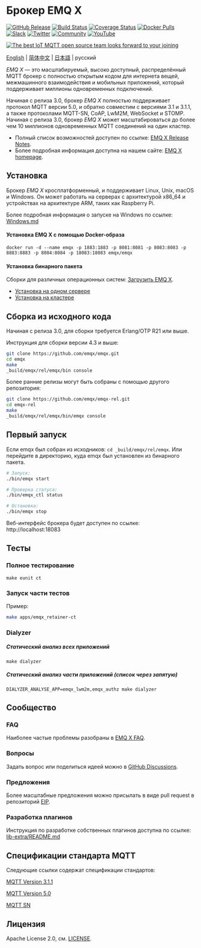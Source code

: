 # Брокер EMQ X

[![GitHub Release](https://img.shields.io/github/release/emqx/emqx?color=brightgreen)](https://github.com/emqx/emqx/releases)
[![Build Status](https://travis-ci.org/emqx/emqx.svg)](https://travis-ci.org/emqx/emqx)
[![Coverage Status](https://coveralls.io/repos/github/emqx/emqx/badge.svg?branch=master)](https://coveralls.io/github/emqx/emqx?branch=master)
[![Docker Pulls](https://img.shields.io/docker/pulls/emqx/emqx)](https://hub.docker.com/r/emqx/emqx)
[![Slack](https://img.shields.io/badge/Slack-EMQ%20X-39AE85?logo=slack)](https://slack-invite.emqx.io/)
[![Twitter](https://img.shields.io/badge/Follow-EMQ-1DA1F2?logo=twitter)](https://twitter.com/EMQTech)
[![Community](https://img.shields.io/badge/Community-EMQ%20X-yellow?logo=github)](https://github.com/emqx/emqx/discussions)
[![YouTube](https://img.shields.io/badge/Subscribe-EMQ-FF0000?logo=youtube)](https://www.youtube.com/channel/UC5FjR77ErAxvZENEWzQaO5Q)

[![The best IoT MQTT open source team looks forward to your joining](https://static.emqx.net/images/github_readme_en_bg.png)](https://www.emqx.com/en/careers)

[English](./README.md) | [简体中文](./README-CN.md) | [日本語](./README-JP.md) | русский

*EMQ X* — это масштабируемый, высоко доступный, распределённый MQTT брокер с полностью открытым кодом для интернета вещей, межмашинного взаимодействия и мобильных приложений, который поддерживает миллионы одновременных подключений.

Начиная с релиза 3.0, брокер *EMQ X* полностью поддерживает протокол MQTT версии 5.0, и обратно совместим с версиями 3.1 и 3.1.1, а также протоколами MQTT-SN, CoAP, LwM2M, WebSocket и STOMP. Начиная с релиза 3.0, брокер *EMQ X* может масштабироваться до более чем 10 миллионов одновременных MQTT соединений на один кластер.

- Полный список возможностей доступен по ссылке: [EMQ X Release Notes](https://github.com/emqx/emqx/releases).
- Более подробная информация доступна на нашем сайте: [EMQ X homepage](https://www.emqx.io/).

## Установка

Брокер *EMQ X* кросплатформенный, и поддерживает Linux, Unix, macOS и Windows. Он может работать на серверах с архитектурой x86_64 и устройствах на архитектуре ARM, таких как Raspberry Pi.

Более подробная информация о запуске на Windows по ссылке: [Windows.md](./Windows.md)

#### Установка EMQ X с помощью Docker-образа

```
docker run -d --name emqx -p 1883:1883 -p 8081:8081 -p 8083:8083 -p 8883:8883 -p 8084:8084 -p 18083:18083 emqx/emqx
```

#### Установка бинарного пакета

Сборки для различных операционных систем: [Загрузить EMQ X](https://www.emqx.com/en/downloads).

- [Установка на одном сервере](https://docs.emqx.io/en/broker/latest/getting-started/install.html)
- [Установка на кластере](https://docs.emqx.io/en/broker/latest/advanced/cluster.html)


## Сборка из исходного кода

Начиная с релиза 3.0, для сборки требуется Erlang/OTP R21 или выше.

Инструкция для сборки версии 4.3 и выше:

```bash
git clone https://github.com/emqx/emqx.git
cd emqx
make
_build/emqx/rel/emqx/bin console
```

Более ранние релизы могут быть собраны с помощью другого репозитория:

```bash
git clone https://github.com/emqx/emqx-rel.git
cd emqx-rel
make
_build/emqx/rel/emqx/bin/emqx console
```

## Первый запуск

Если emqx был собран из исходников: `cd _build/emqx/rel/emqx`.
Или перейдите в директорию, куда emqx был установлен из бинарного пакета.

```bash
# Запуск:
./bin/emqx start

# Проверка статуса:
./bin/emqx_ctl status

# Остановка:
./bin/emqx stop
```

Веб-интерфейс брокера будет доступен по ссылке: http://localhost:18083

## Тесты

### Полное тестирование

```
make eunit ct
```

### Запуск части тестов

Пример:

```bash
make apps/emqx_retainer-ct
```

### Dialyzer
##### Статический анализ всех приложений
```
make dialyzer
```

##### Статический анализ части приложений (список через запятую)
```
DIALYZER_ANALYSE_APP=emqx_lwm2m,emqx_authz make dialyzer
```

## Сообщество

### FAQ

Наиболее частые проблемы разобраны в [EMQ X FAQ](https://docs.emqx.io/en/broker/latest/faq/faq.html).


### Вопросы

Задать вопрос или поделиться идеей можно в [GitHub Discussions](https://github.com/emqx/emqx/discussions).

### Предложения

Более масштабные предложения можно присылать в виде pull request в репозиторий [EIP](https://github.com/emqx/eip).

### Разработка плагинов

Инструкция по разработке собственных плагинов доступна по ссылке: [lib-extra/README.md](./lib-extra/README.md)


## Спецификации стандарта MQTT

Следующие ссылки содержат спецификации стандартов:

[MQTT Version 3.1.1](https://docs.oasis-open.org/mqtt/mqtt/v3.1.1/os/mqtt-v3.1.1-os.html)

[MQTT Version 5.0](https://docs.oasis-open.org/mqtt/mqtt/v5.0/cs02/mqtt-v5.0-cs02.html)

[MQTT SN](https://www.oasis-open.org/committees/download.php/66091/MQTT-SN_spec_v1.2.pdf)

## Лицензия

Apache License 2.0, см. [LICENSE](./LICENSE).
